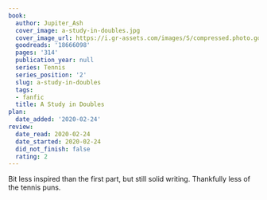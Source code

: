 ```yaml
---
book:
  author: Jupiter_Ash
  cover_image: a-study-in-doubles.jpg
  cover_image_url: https://i.gr-assets.com/images/S/compressed.photo.goodreads.com/books/1381674191l/18666098._SX98_.jpg
  goodreads: '18666098'
  pages: '314'
  publication_year: null
  series: Tennis
  series_position: '2'
  slug: a-study-in-doubles
  tags:
  - fanfic
  title: A Study in Doubles
plan:
  date_added: '2020-02-24'
review:
  date_read: 2020-02-24
  date_started: 2020-02-24
  did_not_finish: false
  rating: 2
---
```


Bit less inspired than the first part, but still solid writing. Thankfully less of the tennis puns.
